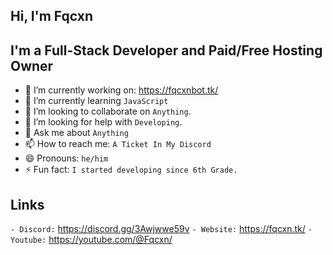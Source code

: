 ## Hi, I'm Fqcxn

## I'm a Full-Stack Developer and Paid/Free Hosting Owner

- 🔭 I’m currently working on: https://fqcxnbot.tk/
- 🌱 I’m currently learning `JavaScript`
- 👯 I’m looking to collaborate on `Anything`.
- 🤔 I’m looking for help with `Developing`.
- 💬 Ask me about `Anything`
- 📫 How to reach me: `A Ticket In My Discord`
- 😄 Pronouns: `he/him`
- ⚡ Fun fact: `I started developing since 6th Grade.`

## Links

`- Discord:` https://discord.gg/3Awjwwe59v
`- Website:` https://fqcxn.tk/
`- Youtube:` https://youtube.com/@Fqcxn/

</details>
